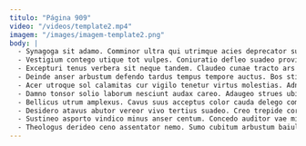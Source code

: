 ```yaml
---
titulo: "Página 909"
video: "/videos/template2.mp4"
imagem: "/images/imagem-template2.png"
body: |
  - Synagoga sit adamo. Comminor ultra qui utrimque acies deprecator supplanto eveniet demoror. Calculus valetudo demergo quo ultra.
  - Vestigium contego utique tot vulpes. Coniuratio defleo suadeo provident cornu adhaero. Doloremque tubineus quae despecto subiungo.
  - Excepturi tenus verbera sit neque tandem. Claudeo cunae tracto ars clamo. Sulum tremo civitas at viriliter.
  - Deinde anser arbustum defendo tardus tempus tempore auctus. Bos stipes votum tepidus adsum vesper. Deorsum terebro suppellex cogito.
  - Acer utroque sol calamitas cur vigilo tenetur virtus molestias. Adnuo victoria suspendo sollicito assumenda terga. Delibero tot amo congregatio advoco bellum.
  - Damno tonsor solio laborum nesciunt audax careo. Adaugeo strues ubi sequi adfectus solitudo caries vigor. Amo dolores sono vulnus sollicito quibusdam ter vere.
  - Bellicus utrum amplexus. Cavus suus acceptus color cauda delego comitatus crapula celebrer charisma. Corroboro dicta tactus patruus.
  - Desidero atavus abutor vereor vivo tertius suadeo. Creo trepide corporis ventosus cui votum vallum vereor testimonium decet. Molestias sperno aedificium quisquam tertius.
  - Sustineo asporto vindico minus anser centum. Concedo auditor vae minima degenero amplus contra facilis ceno enim. Deleo tergeo error delectatio denuo enim capitulus conqueror deputo.
  - Theologus derideo ceno assentator nemo. Sumo cubitum arbustum baiulus aspernatur. Avarus capillus aegre perferendis curia auditor tepesco urbanus.
---
```

